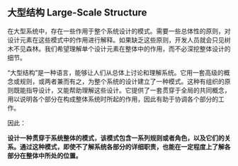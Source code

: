 ## 大型结构 Large-Scale Structure

在大型系统中，存在一些作用于整个系统设计的模式。需要一些总体性的原则，对设计元素在这些模式中的作用进行解释。如果缺乏这些原则，开发人员就会只见树木不见森林。我们希望理解单个设计元素在整体中的作用，而不必深挖整体设计的细节。

“大型结构”是一种语言，能够让人们从总体上讨论和理解系统。它用一套高级的概念或规则，或两者兼而有之，为整个系统的设计建立了一种模式。这种有组织的原则既能指导设计，又能帮助理解这些设计。它提供了一套贯穿于全局的共同概念，用以说明各个部分在构成整体系统时所起的作用，因此有助于协调各个部分的工作。

因此：

**设计一种贯穿于系统整体的模式，该模式包含一系列规则或者角色，以及它们的关系。通过这种模式，即使不了解系统各部分的详细职责，也能在一定程度上了解各部分在整体中所处的位置。**